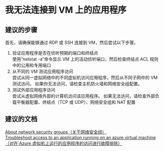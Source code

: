 <properties 
    pageTitle="I can't connect to an application on my VM"
    description="我无法连接到 VM 上的应用程序 "
    service="microsoft.classiccompute"
    resource="virtualmachines"
    authors="kasparks"
    displayOrder="6"
    selfHelpType="resource"
    supportTopicIds=""
    productPesIds=""
    resourceTags="windows, linux"
    cloudEnvironments="public"   
 />


# 我无法连接到 VM 上的应用程序

## **建议的步骤**
首先，请确保能够通过 RDP 或 SSH 连接到 VM，然后尝试以下步骤。

1. 验证应用程序是否在侦听预期的端口和终结点 <br>
使用“netstat -a”命令显示 VM 上的活动侦听端口，然后检查终结点 ACL 规则中的公用和专用端口
2. 从不同的 VM 测试应用程序访问 <br>
尝试从同一虚拟网络中的不同虚拟机访问应用程序，然后从不同子网中的 VM 测试访问。 如果你无法访问，请检查主机防火墙和网络安全组配置。
3. 测试外部应用程序访问 <br>
尝试从虚拟网络外部的计算机访问该应用程序。 如果无法访问，请检查外部负载平衡器配置、终结点（TCP 或 UDP）、网络安全组和 NAT 配置

## **建议的文档**
[About network security groups（关于网络安全组）](https://azure.microsoft.com/documentation/articles/virtual-networks-nsg/) <br>
[Troubleshoot access to an application running on an azure virtual machine（对在 Azure 虚拟机上运行的应用程序的访问进行故障排除）](https://azure.microsoft.com/documentation/articles/virtual-machines-troubleshoot-access-application/)


<!--HONumber=Jun16_HO5-->


